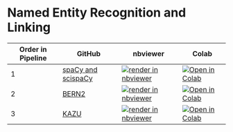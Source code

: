 # Named Entity Recognition and Linking

| Order in Pipeline | GitHub | nbviewer | Colab |
|-----------|---------|--------|----------|
| 1      | [spaCy and scispaCy](https://github.com/alisonmitchell/Biomedical-Knowledge-Graph/blob/main/04_Named_Entity_Recognition/spaCy_scispaCy.ipynb)               | [![render in nbviewer](https://raw.githubusercontent.com/jupyter/design/master/logos/Badges/nbviewer_badge.svg)](https://nbviewer.jupyter.org/github/alisonmitchell/Biomedical-Knowledge-Graph/blob/main/04_Named_Entity_Recognition/spaCy_scispaCy.ipynb)  | [![Open in Colab](https://colab.research.google.com/assets/colab-badge.svg)](https://colab.research.google.com/github/alisonmitchell/Biomedical-Knowledge-Graph/blob/main/04_Named_Entity_Recognition/spaCy_scispaCy.ipynb)  |
| 2      | [BERN2](https://github.com/alisonmitchell/Biomedical-Knowledge-Graph/blob/main/04_Named_Entity_Recognition/BERN2.ipynb)               | [![render in nbviewer](https://raw.githubusercontent.com/jupyter/design/master/logos/Badges/nbviewer_badge.svg)](https://nbviewer.jupyter.org/github/alisonmitchell/Biomedical-Knowledge-Graph/blob/main/04_Named_Entity_Recognition/BERN2.ipynb) | [![Open in Colab](https://colab.research.google.com/assets/colab-badge.svg)](https://colab.research.google.com/github/alisonmitchell/Biomedical-Knowledge-Graph/blob/main/04_Named_Entity_Recognition/BERN2.ipynb) |
| 3 | [KAZU](https://github.com/alisonmitchell/Biomedical-Knowledge-Graph/blob/main/04_Named_Entity_Recognition/KAZU.ipynb)               | [![render in nbviewer](https://raw.githubusercontent.com/jupyter/design/master/logos/Badges/nbviewer_badge.svg)](https://nbviewer.jupyter.org/github/alisonmitchell/Biomedical-Knowledge-Graph/blob/main/04_Named_Entity_Recognition/KAZU.ipynb) | [![Open in Colab](https://colab.research.google.com/assets/colab-badge.svg)](https://colab.research.google.com/github/alisonmitchell/Biomedical-Knowledge-Graph/blob/main/04_Named_Entity_Recognition/KAZU.ipynb) |
